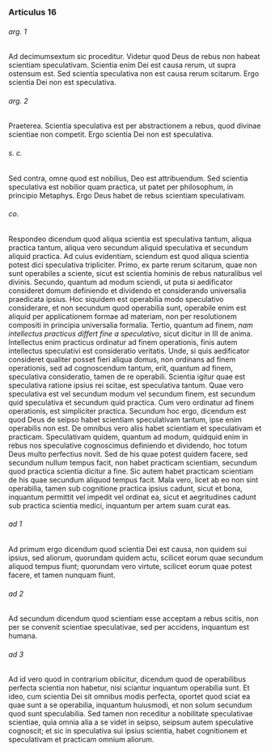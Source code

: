 ### Articulus 16

###### arg. 1
Ad decimumsextum sic proceditur. Videtur quod Deus de rebus non habeat scientiam speculativam. Scientia enim Dei est causa rerum, ut supra ostensum est. Sed scientia speculativa non est causa rerum scitarum. Ergo scientia Dei non est speculativa.

###### arg. 2
Praeterea. Scientia speculativa est per abstractionem a rebus, quod divinae scientiae non competit. Ergo scientia Dei non est speculativa.

###### s. c.
Sed contra, omne quod est nobilius, Deo est attribuendum. Sed scientia speculativa est nobilior quam practica, ut patet per philosophum, in principio Metaphys. Ergo Deus habet de rebus scientiam speculativam.

###### co.
Respondeo dicendum quod aliqua scientia est speculativa tantum, aliqua practica tantum, aliqua vero secundum aliquid speculativa et secundum aliquid practica. Ad cuius evidentiam, sciendum est quod aliqua scientia potest dici speculativa tripliciter. Primo, ex parte rerum scitarum, quae non sunt operabiles a sciente, sicut est scientia hominis de rebus naturalibus vel divinis. Secundo, quantum ad modum sciendi, ut puta si aedificator consideret domum definiendo et dividendo et considerando universalia praedicata ipsius. Hoc siquidem est operabilia modo speculativo considerare, et non secundum quod operabilia sunt, operabile enim est aliquid per applicationem formae ad materiam, non per resolutionem compositi in principia universalia formalia. Tertio, quantum ad finem, *nam intellectus practicus differt fine a speculativo*, sicut dicitur in III de anima. Intellectus enim practicus ordinatur ad finem operationis, finis autem intellectus speculativi est consideratio veritatis. Unde, si quis aedificator consideret qualiter posset fieri aliqua domus, non ordinans ad finem operationis, sed ad cognoscendum tantum, erit, quantum ad finem, speculativa consideratio, tamen de re operabili. Scientia igitur quae est speculativa ratione ipsius rei scitae, est speculativa tantum. Quae vero speculativa est vel secundum modum vel secundum finem, est secundum quid speculativa et secundum quid practica. Cum vero ordinatur ad finem operationis, est simpliciter practica. Secundum hoc ergo, dicendum est quod Deus de seipso habet scientiam speculativam tantum, ipse enim operabilis non est. De omnibus vero aliis habet scientiam et speculativam et practicam. Speculativam quidem, quantum ad modum, quidquid enim in rebus nos speculative cognoscimus definiendo et dividendo, hoc totum Deus multo perfectius novit. Sed de his quae potest quidem facere, sed secundum nullum tempus facit, non habet practicam scientiam, secundum quod practica scientia dicitur a fine. Sic autem habet practicam scientiam de his quae secundum aliquod tempus facit. Mala vero, licet ab eo non sint operabilia, tamen sub cognitione practica ipsius cadunt, sicut et bona, inquantum permittit vel impedit vel ordinat ea, sicut et aegritudines cadunt sub practica scientia medici, inquantum per artem suam curat eas.

###### ad 1
Ad primum ergo dicendum quod scientia Dei est causa, non quidem sui ipsius, sed aliorum, quorundam quidem actu, scilicet eorum quae secundum aliquod tempus fiunt; quorundam vero virtute, scilicet eorum quae potest facere, et tamen nunquam fiunt.

###### ad 2
Ad secundum dicendum quod scientiam esse acceptam a rebus scitis, non per se convenit scientiae speculativae, sed per accidens, inquantum est humana.

###### ad 3
Ad id vero quod in contrarium obiicitur, dicendum quod de operabilibus perfecta scientia non habetur, nisi sciantur inquantum operabilia sunt. Et ideo, cum scientia Dei sit omnibus modis perfecta, oportet quod sciat ea quae sunt a se operabilia, inquantum huiusmodi, et non solum secundum quod sunt speculabilia. Sed tamen non receditur a nobilitate speculativae scientiae, quia omnia alia a se videt in seipso, seipsum autem speculative cognoscit; et sic in speculativa sui ipsius scientia, habet cognitionem et speculativam et practicam omnium aliorum.


